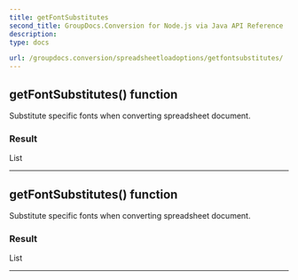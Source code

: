 ```yaml
---
title: getFontSubstitutes
second_title: GroupDocs.Conversion for Node.js via Java API Reference
description: 
type: docs

url: /groupdocs.conversion/spreadsheetloadoptions/getfontsubstitutes/
---
```


## getFontSubstitutes()  function

 Substitute specific fonts when converting spreadsheet document.
 

### Result
List


---


## getFontSubstitutes()  function

 Substitute specific fonts when converting spreadsheet document.
 

### Result
List


---


